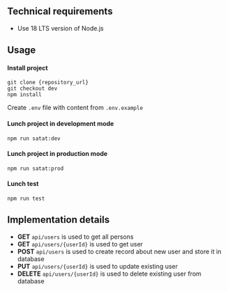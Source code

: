 ## Technical requirements

- Use 18 LTS version of Node.js

## Usage
#### Install project
```
git clone {repository_url}
git checkout dev
npm install
```
Create `.env` file with content from `.env.example`

#### Lunch project in development mode
```
npm run satat:dev
```

#### Lunch project in production mode
```
npm run satat:prod
```

#### Lunch test
```
npm run test
```

## Implementation details
- **GET** `api/users` is used to get all persons
- **GET** `api/users/{userId}` is used to get user
- **POST** `api/users` is used to create record about new user and store it in database
- **PUT** `api/users/{userId}` is used to update existing user
- **DELETE** `api/users/{userId}` is used to delete existing user from database
